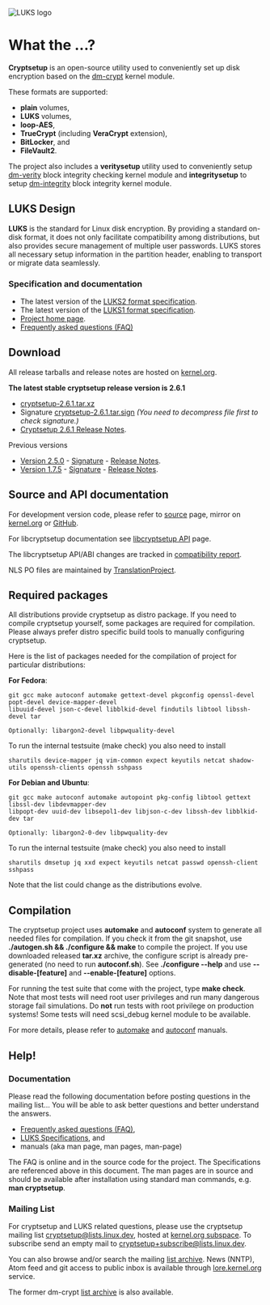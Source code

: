 ![LUKS logo](https://gitlab.com/cryptsetup/cryptsetup/wikis/luks-logo.png)

What the ...?
=============
**Cryptsetup** is an open-source utility used to conveniently set up disk encryption based
on the [dm-crypt](https://gitlab.com/cryptsetup/cryptsetup/wikis/DMCrypt) kernel module.

These formats are supported:
  * **plain** volumes,
  * **LUKS** volumes,
  * **loop-AES**,
  * **TrueCrypt** (including **VeraCrypt** extension),
  * **BitLocker**, and
  * **FileVault2**.

The project also includes a **veritysetup** utility used to conveniently setup
[dm-verity](https://gitlab.com/cryptsetup/cryptsetup/wikis/DMVerity)
block integrity checking kernel module and **integritysetup** to setup
[dm-integrity](https://gitlab.com/cryptsetup/cryptsetup/wikis/DMIntegrity)
block integrity kernel module.

LUKS Design
-----------
**LUKS** is the standard for Linux disk encryption. By providing a standard on-disk format,
it does not only facilitate compatibility among distributions, but also provides secure management
of multiple user passwords. LUKS stores all necessary setup information in the partition header,
enabling to transport or migrate data seamlessly.

### Specification and documentation

  * The latest version of the
  [LUKS2 format specification](https://gitlab.com/cryptsetup/LUKS2-docs).
  * The latest version of the
  [LUKS1 format specification](https://www.kernel.org/pub/linux/utils/cryptsetup/LUKS_docs/on-disk-format.pdf).
  * [Project home page](https://gitlab.com/cryptsetup/cryptsetup/).
  * [Frequently asked questions (FAQ)](https://gitlab.com/cryptsetup/cryptsetup/wikis/FrequentlyAskedQuestions)

Download
--------
All release tarballs and release notes are hosted on
[kernel.org](https://www.kernel.org/pub/linux/utils/cryptsetup/).

**The latest stable cryptsetup release version is 2.6.1**
  * [cryptsetup-2.6.1.tar.xz](https://www.kernel.org/pub/linux/utils/cryptsetup/v2.6/cryptsetup-2.6.1.tar.xz)
  * Signature [cryptsetup-2.6.1.tar.sign](https://www.kernel.org/pub/linux/utils/cryptsetup/v2.6/cryptsetup-2.6.1.tar.sign)
    _(You need to decompress file first to check signature.)_
  * [Cryptsetup 2.6.1 Release Notes](https://www.kernel.org/pub/linux/utils/cryptsetup/v2.6/v2.6.1-ReleaseNotes).

Previous versions
 * [Version 2.5.0](https://www.kernel.org/pub/linux/utils/cryptsetup/v2.5/cryptsetup-2.5.0.tar.xz) -
   [Signature](https://www.kernel.org/pub/linux/utils/cryptsetup/v2.5/cryptsetup-2.5.0.tar.sign) -
   [Release Notes](https://www.kernel.org/pub/linux/utils/cryptsetup/v2.5/v2.5.0-ReleaseNotes).
 * [Version 1.7.5](https://www.kernel.org/pub/linux/utils/cryptsetup/v1.7/cryptsetup-1.7.5.tar.xz) -
   [Signature](https://www.kernel.org/pub/linux/utils/cryptsetup/v1.7/cryptsetup-1.7.5.tar.sign) -
   [Release Notes](https://www.kernel.org/pub/linux/utils/cryptsetup/v1.7/v1.7.5-ReleaseNotes).

Source and API documentation
----------------------------
For development version code, please refer to
[source](https://gitlab.com/cryptsetup/cryptsetup/tree/master) page,
mirror on [kernel.org](https://git.kernel.org/cgit/utils/cryptsetup/cryptsetup.git/) or
[GitHub](https://github.com/mbroz/cryptsetup).

For libcryptsetup documentation see
[libcryptsetup API](https://mbroz.fedorapeople.org/libcryptsetup_API/) page.

The libcryptsetup API/ABI changes are tracked in
[compatibility report](https://abi-laboratory.pro/tracker/timeline/cryptsetup/).

NLS PO files are maintained by
[TranslationProject](https://translationproject.org/domain/cryptsetup.html).

Required packages
-----------------
All distributions provide cryptsetup as distro package. If you need to compile cryptsetup yourself,
some packages are required for compilation.
Please always prefer distro specific build tools to manually configuring cryptsetup.

Here is the list of packages needed for the compilation of project for particular distributions:

**For Fedora**:
```
git gcc make autoconf automake gettext-devel pkgconfig openssl-devel popt-devel device-mapper-devel
libuuid-devel json-c-devel libblkid-devel findutils libtool libssh-devel tar

Optionally: libargon2-devel libpwquality-devel
```
To run the internal testsuite (make check) you also need to install
```
sharutils device-mapper jq vim-common expect keyutils netcat shadow-utils openssh-clients openssh sshpass
```

**For Debian and Ubuntu**:
```
git gcc make autoconf automake autopoint pkg-config libtool gettext libssl-dev libdevmapper-dev
libpopt-dev uuid-dev libsepol1-dev libjson-c-dev libssh-dev libblkid-dev tar

Optionally: libargon2-0-dev libpwquality-dev
```
To run the internal testsuite (make check) you also need to install
```
sharutils dmsetup jq xxd expect keyutils netcat passwd openssh-client sshpass
```

Note that the list could change as the distributions evolve.

Compilation
-----------
The cryptsetup project uses **automake** and **autoconf** system to generate all needed files
for compilation. If you check it from the git snapshot, use **./autogen.sh && ./configure && make**
to compile the project. If you use downloaded released **tar.xz** archive, the configure script
is already pre-generated (no need to run **autoconf.sh**).
See **./configure --help** and use **--disable-[feature]** and **--enable-[feature]** options.

For running the test suite that come with the project, type **make check**.
Note that most tests will need root user privileges and run many dangerous storage fail simulations.
Do **not** run tests with root privilege on production systems! Some tests will need scsi_debug
kernel module to be available.

For more details, please refer to [automake](https://www.gnu.org/software/automake/manual/automake.html)
and [autoconf](https://www.gnu.org/savannah-checkouts/gnu/autoconf/manual/autoconf.html) manuals.

Help!
-----
### Documentation
Please read the following documentation before posting questions in the mailing list...
You will be able to ask better questions and better understand the answers.

* [Frequently asked questions (FAQ)](https://gitlab.com/cryptsetup/cryptsetup/wikis/FrequentlyAskedQuestions),
* [LUKS Specifications](#specification-and-documentation), and
* manuals (aka man page, man pages, man-page) 

The FAQ is online and in the source code for the project. The Specifications are referenced above
in this document. The man pages are in source and should be available after installation using
standard man commands, e.g. **man cryptsetup**.

### Mailing List

For cryptsetup and LUKS related questions, please use the cryptsetup mailing list
[cryptsetup@lists.linux.dev](mailto:cryptsetup@lists.linux.dev),
hosted at [kernel.org subspace](https://subspace.kernel.org/lists.linux.dev.html).
To subscribe send an empty mail to
[cryptsetup+subscribe@lists.linux.dev](mailto:cryptsetup+subscribe@lists.linux.dev).

You can also browse and/or search the mailing [list archive](https://lore.kernel.org/cryptsetup/).
News (NNTP), Atom feed and git access to public inbox is available through [lore.kernel.org](https://lore.kernel.org) service.

The former dm-crypt [list archive](https://lore.kernel.org/dm-crypt/) is also available.
